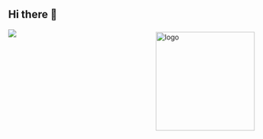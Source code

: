 ## Hi there 👋

![](https://komarev.com/ghpvc/?username=muzishen&color=blue)
<img src="https://github-readme-stats.vercel.app/api?username=runningdev9999&show_icons=true" alt="logo" height="200" align="right" style="margin: 5px; margin-bottom: 20px;" />
<!--
**runningdev9999/runningdev9999** is a ✨ _special_ ✨ repository because its `README.md` (this file) appears on your GitHub profile.

Here are some ideas to get you started:

- 🔭 I’m currently working on ...
- 🌱 I’m currently learning ...
- 👯 I’m looking to collaborate on ...
- 🤔 I’m looking for help with ...
- 💬 Ask me about ...
- 📫 How to reach me: ...
- 😄 Pronouns: ...
- ⚡ Fun fact: ...
-->
